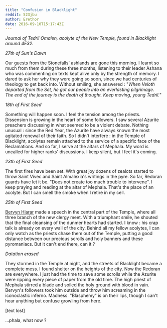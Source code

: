 ```yaml
---
title: "Confusion in Blacklight"
reddit: 523jbu
author: Erethor
date: 2016-09-10T15:17:43Z
---
```


*Journal of Tedril Omalen, acolyte of the New Temple, found in Blacklight around 4E32.*


*27th of Sun's Dawn*

Our guests from the Stonefalls' ashlands are gone this morning. I learnt so much from them during these three months, listening to their leader Ashana who was commenting on texts kept alive only by the strength of memory. I dared to ask her why they were going so soon, since we had centuries of theology to get back into. Without smiling, she answered : "*When Veloth departed from the Set, he got our people into an everlasting pilgrimage. The end of the journey is the death of thought. Keep moving, young Tedril.*" 


*18th of First Seed*

Something will happen soon. I feel the tension among the priests. Dissension is growing in the heart of some followers. I saw several Azurite preachers discussing in what seemed to be a violent debate. Nothing unusual : since the Red Year, the Azurite have always known the most agitated renewal of their faith. So I didn't interfere : in the Temple of Blacklight, acolytes remain attached to the service of a specific face of the Reclamations. And so far, I serve at the altars of Mephala. My word is uncalled for higher ranks' discussions. I keep silent, but I feel it's coming.


*23th of First Seed*

The first fires have been set. With great joy dozens of zealots started to throw Saint Vivec and Saint Almalexia's writings in the pyre. So far, Redoran guards have let it be. "Does not create too much trouble to intervene". I keep praying and reading at the altar of Mephala. That's the place of an acolyte. But I can smell the smoke when I retire in my cell.


*25th of First Seed*

[Bervyn Hlarar](https://www.reddit.com/r/teslore/comments/51lesd/autodaf%C3%A9_in_blacklight/) made a speech in the central part of the Temple, where all three branch of the new clergy meet. With a triumphant smile, he shouted that the final cleansing of the dunmer hearts had started. I know : his crap talk is already on every wall of the city. Behind all my fellow acolytes, I can only watch as the priests chase them out of the Temple, putting a good distance between our precious scrolls and holy banners and these pyromaniacs. But it can't end there, can it ?


*Datation erased*

They stormed in the Temple at night, and the streets of Blacklight became a complete mess. I found shelter on the heights of the city. Now the Redoran are everywhere. I just had the time to save some scrolls while the Azurite were ripping every piece of paper from the old time. The high priest of Mephala stirred a blade and soiled the holy ground with blood in vain. Bervyn's followers took him outside and throw him screaming in the iconoclastic inferno. Madness.  "Blasphemy" is on their lips, though I can't hear anything but confuse growling from here.

[text lost]

...phala, what now ?
